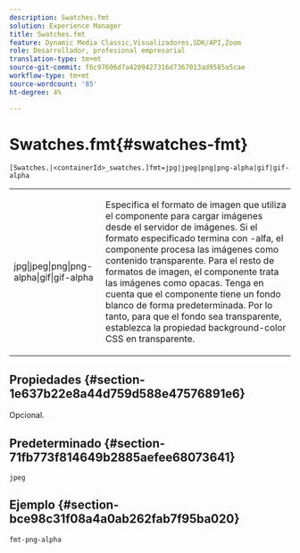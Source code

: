 ```yaml
---
description: Swatches.fmt
solution: Experience Manager
title: Swatches.fmt
feature: Dynamic Media Classic,Visualizadores,SDK/API,Zoom
role: Desarrollador, profesional empresarial
translation-type: tm+mt
source-git-commit: f6c97606d7a4209427316d7367013ad9585a5cae
workflow-type: tm+mt
source-wordcount: '85'
ht-degree: 4%

---
```



# Swatches.fmt{#swatches-fmt}

`[Swatches.|<containerId>_swatches.]fmt=jpg|jpeg|png|png-alpha|gif|gif-alpha`

<table id="table_4620F51BD77149FDB68F1FBECC443801"> 
 <tbody> 
  <tr> 
   <td> <p> <span class="codeph"> jpg|jpeg|png|png-alpha|gif|gif-alpha</span> </p> </td> 
   <td> <p>Especifica el formato de imagen que utiliza el componente para cargar imágenes desde el servidor de imágenes. Si el formato especificado termina con <span class="codeph"> -alfa</span>, el componente procesa las imágenes como contenido transparente. Para el resto de formatos de imagen, el componente trata las imágenes como opacas. Tenga en cuenta que el componente tiene un fondo blanco de forma predeterminada. Por lo tanto, para que el fondo sea transparente, establezca la propiedad <span class="codeph"> background-color</span> CSS en <span class="codeph"> transparente</span>. </p> </td> 
  </tr> 
 </tbody> 
</table>

## Propiedades {#section-1e637b22e8a44d759d588e47576891e6}

Opcional.

## Predeterminado {#section-71fb773f814649b2885aefee68073641}

`jpeg`

## Ejemplo {#section-bce98c31f08a4a0ab262fab7f95ba020}

`fmt-png-alpha`
